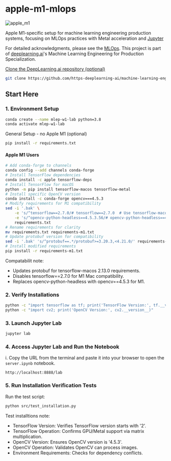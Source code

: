 # apple-m1-mlops

![apple_m1](https://github.com/patmejia/apple-m1-mlops/assets/92187562/f6907543-cf45-4929-a2d2-468a4edf8555)

Apple M1-specific setup for machine learning engineering production systems, focusing on MLOps practices with Metal acceleration and [Jupyter](https://jupyter.org/)

For detailed acknowledgments, please see the [MLOps](https://github.com/https-deeplearning-ai/machine-learning-engineering-for-production-public/tree/main/course1/week1-ungraded-lab). This project is part of [deeplearning.ai](https://www.deeplearning.ai/)'s Machine Learning Engineering for Production Specialization.

[Clone the DeepLearning.ai repository (optional)](https://github.com/https-deeplearning-ai/machine-learning-engineering-for-production-public)

```bash
git clone https://github.com/https-deeplearning-ai/machine-learning-engineering-for-production-public.git
```

## Start Here

### 1. Environment Setup

```bash
conda create --name mlep-w1-lab python=3.8
conda activate mlep-w1-lab
```

General Setup - no Apple M1 (optional)

```bash
pip install -r requirements.txt
```

#### Apple M1 Users

```bash
# Add conda-forge to channels
conda config --add channels conda-forge
# Install TensorFlow dependencies
conda install -c apple tensorflow-deps
# Install TensorFlow for macOS
python -m pip install tensorflow-macos tensorflow-metal
# Install specific OpenCV version
conda install -c conda-forge opencv===4.5.3
# Modify requirements for M1 compatibility
sed -i '.bak' \
    -e 's/^tensorflow==2.7.0/# tensorflow==2.7.0  # Use tensorflow-macos and tensorflow-metal instead/' \
    -e 's/^opencv-python-headless==4.5.3.56/# opencv-python-headless==4.5.3.56  # Commented out for compatibility with M1 Mac/' \
    requirements.txt
# Rename requirements for clarity
mv requirements.txt requirements-m1.txt
# Update protobuf version for compatibility
sed -i '.bak' 's/^protobuf==.*/protobuf>=3.20.3,<4.21.0/' requirements-m1.txt
# Install modified requirements
pip install -r requirements-m1.txt
```
Compatabilit note:
- Updates protobuf for tensorflow-macos 2.13.0 requirements.
- Disables tensorflow==2.7.0 for M1 Mac compatibility.
- Replaces opencv-python-headless with opencv==4.5.3 for M1.


### 2. Verify Installations

```bash
python -c "import tensorflow as tf; print('TensorFlow Version:', tf.__version__)"
python -c "import cv2; print('OpenCV Version:', cv2.__version__)"
```

### 3. Launch Jupyter Lab

```bash
jupyter lab
```

### 4. Access Jupyter Lab and Run the Notebook

i. Copy the URL from the terminal and paste it into your browser to open the `server.ipynb` notebook.

```plaintext
http://localhost:8888/lab
```

### 5. Run Installation Verification Tests

Run the test script:

```bash
python src/test_installation.py
```

Test installtions note: 
- TensorFlow Version: Verifies TensorFlow version starts with '2'.
- TensorFlow Operation: Confirms GPU/Metal support via matrix multiplication.
- OpenCV Version: Ensures OpenCV version is '4.5.3'.
- OpenCV Operation: Validates OpenCV can process images.
- Environment Requirements: Checks for dependency conflicts.
